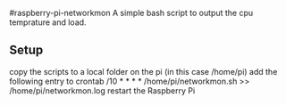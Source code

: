 #raspberry-pi-networkmon
A simple bash script to output the cpu temprature and load.

Setup
-----
copy the scripts to a local folder on the pi (in this case /home/pi)
add the following entry to crontab /10 * * * * /home/pi/networkmon.sh >> /home/pi/networkmon.log
restart the Raspberry Pi
